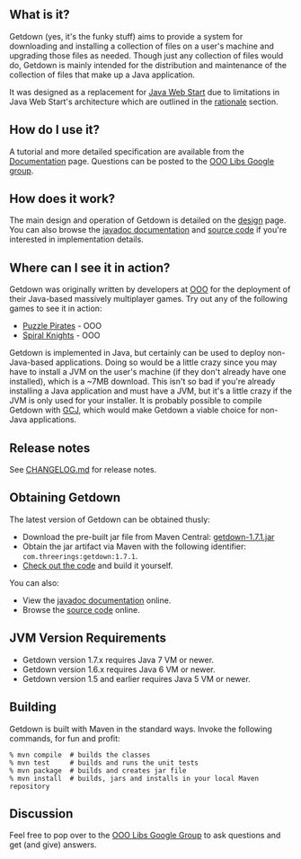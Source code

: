 ## What is it?

Getdown (yes, it's the funky stuff) aims to provide a system for downloading and installing a
collection of files on a user's machine and upgrading those files as needed. Though just any
collection of files would do, Getdown is mainly intended for the distribution and maintenance of
the collection of files that make up a Java application.

It was designed as a replacement for [Java Web Start](http://java.sun.com/products/javawebstart/)
due to limitations in Java Web Start's architecture which are outlined in the
[rationale](https://github.com/threerings/getdown/wiki/Rationale) section.

## How do I use it?

A tutorial and more detailed specification are available from the [Documentation] page. Questions
can be posted to the [OOO Libs Google group].

## How does it work?

The main design and operation of Getdown is detailed on the
[design](https://github.com/threerings/getdown/wiki/Design) page. You can also browse the
[javadoc documentation] and [source code] if you're interested in implementation details.

## Where can I see it in action?

Getdown was originally written by developers at [OOO] for the deployment of their Java-based
massively multiplayer games. Try out any of the following games to see it in action:

  * [Puzzle Pirates](http://www.puzzlepirates.com/) - OOO
  * [Spiral Knights](http://spiralknights.com) - OOO

Getdown is implemented in Java, but certainly can be used to deploy non-Java-based applications.
Doing so would be a little crazy since you may have to install a JVM on the user's machine (if they
don't already have one installed), which is a ~7MB download. This isn't so bad if you're already
installing a Java application and must have a JVM, but it's a little crazy if the JVM is only used
for your installer. It is probably possible to compile Getdown with
[GCJ](http://gcc.gnu.org/java/), which would make Getdown a viable choice for non-Java
applications.

## Release notes

See [CHANGELOG.md](CHANGELOG.md) for release notes.

## Obtaining Getdown

The latest version of Getdown can be obtained thusly:

  * Download the pre-built jar file from Maven Central:
    [getdown-1.7.1.jar](http://repo2.maven.org/maven2/com/threerings/getdown/1.7.1/getdown-1.7.1.jar)
  * Obtain the jar artifact via Maven with the following identifier: `com.threerings:getdown:1.7.1`.
  * [Check out the code](https://github.com/threerings/getdown) and build it yourself.

You can also:

  * View the [javadoc documentation] online.
  * Browse the [source code] online.

## JVM Version Requirements

  * Getdown version 1.7.x requires Java 7 VM or newer.
  * Getdown version 1.6.x requires Java 6 VM or newer.
  * Getdown version 1.5 and earlier requires Java 5 VM or newer.

## Building

Getdown is built with Maven in the standard ways. Invoke the following commands, for fun and
profit:

```
% mvn compile  # builds the classes
% mvn test     # builds and runs the unit tests
% mvn package  # builds and creates jar file
% mvn install  # builds, jars and installs in your local Maven repository
```

## Discussion

Feel free to pop over to the [OOO Libs Google Group] to ask questions and get (and give) answers.

[Documentation]: https://github.com/threerings/getdown/wiki
[OOO Libs Google group]: http://groups.google.com/group/ooo-libs
[source code]: https://github.com/threerings/getdown/tree/master/src/main/java/com/threerings/getdown/launcher
[javadoc documentation]: https://threerings.github.com/getdown/apidocs/
[OOO]: https://en.wikipedia.org/wiki/Three_Rings_Design
